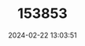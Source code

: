 ---
title: "153853"
category: "Cambarus tuckasegee"
draft: false
date: 2024-02-22 13:03:51
languages:
  English: ["Tuckasegee Stream Crayfish"]
---